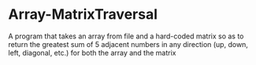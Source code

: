 # Array-MatrixTraversal

A program that takes an array from file and a hard-coded matrix so as to return the greatest sum of 5 adjacent numbers in any direction (up, down, left, diagonal, etc.) for both the array and the matrix
